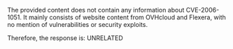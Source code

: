 The provided content does not contain any information about CVE-2006-1051. It mainly consists of website content from OVHcloud and Flexera, with no mention of vulnerabilities or security exploits.

Therefore, the response is: UNRELATED